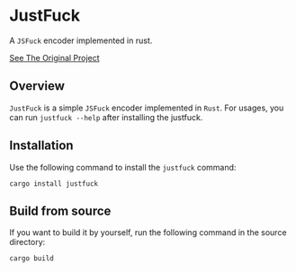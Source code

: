 # JustFuck

A `JSFuck` encoder implemented in rust.

[See The Original Project](https://github.com/aemkei/jsfuck)

## Overview
`JustFuck` is a simple `JSFuck` encoder implemented in `Rust`. For usages, you can run `justfuck --help` after installing the justfuck.

## Installation
Use the following command to install the `justfuck` command:
```
cargo install justfuck
```

## Build from source
If you want to build it by yourself, run the following command in the source directory:
```
cargo build
```